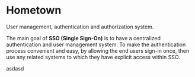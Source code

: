 # Hometown

User management, authentication and authorization system.

The main goal of **SSO (Single Sign-On)** is to have a centralized authentication and user management system. To make the authentication process convenient and easy, by allowing the end users sign-in once, then use any related systems to which they have explicit access within SSO.






asdasd